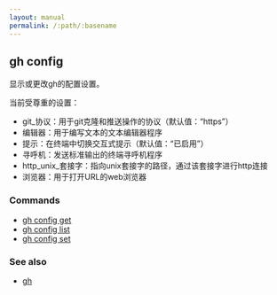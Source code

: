 ```yaml
---
layout: manual
permalink: /:path/:basename
---
```


## gh config

显示或更改gh的配置设置。

当前受尊重的设置：

-   git\_协议：用于git克隆和推送操作的协议（默认值：“https”）
-   编辑器：用于编写文本的文本编辑器程序
-   提示：在终端中切换交互式提示（默认值：“已启用”）
-   寻呼机：发送标准输出的终端寻呼机程序
-   http_unix\_套接字：指向unix套接字的路径，通过该套接字进行http连接
-   浏览器：用于打开URL的web浏览器

### Commands

-   [gh config get](./gh_config_get)
-   [gh config list](./gh_config_list)
-   [gh config set](./gh_config_set)

### See also

-   [gh](./gh)
